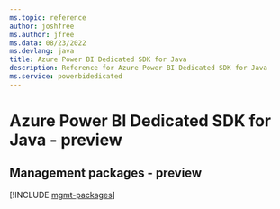 ```yaml
---
ms.topic: reference
author: joshfree
ms.author: jfree
ms.data: 08/23/2022
ms.devlang: java
title: Azure Power BI Dedicated SDK for Java
description: Reference for Azure Power BI Dedicated SDK for Java
ms.service: powerbidedicated
---
```

# Azure Power BI Dedicated SDK for Java - preview

## Management packages - preview
[!INCLUDE [mgmt-packages](power-bi-dedicated-mgmt-index.md)]